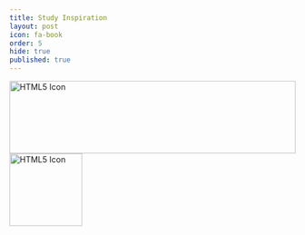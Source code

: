 ```yaml
---
title: Study Inspiration
layout: post
icon: fa-book
order: 5
hide: true
published: true
---
```

<html>
<head>
<style>
img {
  width: 100%;
}
</style>
</head>
<body>

<img src="'assets/images/s1.jpg" alt="HTML5 Icon" width="128" height="128">
<img src="'assets/images/s1.jpg" alt="HTML5 Icon" style="width:128px;height:128px;">

</body>
</html>
